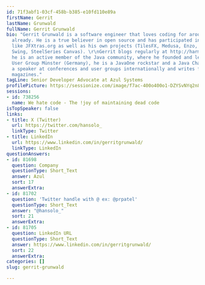 ```yaml
---
id: 71f3abf1-03cf-458b-b385-e10fd110e89a
firstName: Gerrit
lastName: Grunwald
fullName: Gerrit Grunwald
bio: "Gerrit Grunwald is a software engineer that loves coding for around 40 years
  already. He is a true believer in open source and has participated in popular projects
  like JFXtras.org as well as his own projects (TilesFX, Medusa, Enzo, SteelSeries
  Swing, SteelSeries Canvas). \r\nGerrit blogs regularly at http://harmonic-code.org,
  he is an active member of the Java community, where he founded and leads the Java
  User Group Münster (Germany), he is a JavaOne rockstar and a Java Champion. He is
  a speaker at conferences and user groups internationally and writes for several
  magazines."
tagLine: Senior Developer Advocate at Azul Systems
profilePicture: https://sessionize.com/image/f7ac-400o400o1-DZYSvNYq2n8gn4Qzy9FnQs.png
sessions:
- id: 738256
  name: We hate code - The !joy of maintaining dead code
isTopSpeaker: false
links:
- title: X (Twitter)
  url: https://twitter.com/hansolo_
  linkType: Twitter
- title: LinkedIn
  url: https://www.linkedin.com/in/gerritgrunwald/
  linkType: LinkedIn
questionAnswers:
- id: 81698
  question: Company
  questionType: Short_Text
  answer: Azul
  sort: 17
  answerExtra:
- id: 81702
  question: 'Twitter handle with @ ex: @prpatel'
  questionType: Short_Text
  answer: "@hansolo_"
  sort: 21
  answerExtra:
- id: 81705
  question: LinkedIn URL
  questionType: Short_Text
  answer: https://www.linkedin.com/in/gerritgrunwald/
  sort: 22
  answerExtra:
categories: []
slug: gerrit-grunwald

---
```

